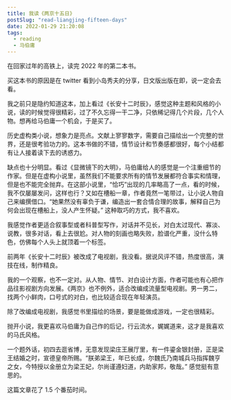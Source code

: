 ```yaml
---
title: 我读《两京十五日》
postSlug: "read-liangjing-fifteen-days"
date: 2022-01-29 21:20:08
tags:
  - reading
  - 马伯庸
---
```


在回家过年的高铁上，读完 2022 年的第二本书。

买这本书的原因是在 twitter 看到小岛秀夫的分享，日文版出版在即，说一定会去看。

我之前只是隐约知道这本，加上看过《长安十二时辰》，感觉这种主题和风格的小说，读的时候觉得很精彩，过了不久忘得一干二净，只依稀记得几个片段，几个人物。想再给马伯庸一个机会，于是买了。

历史虚构类小说，想象力是亮点。文献上寥寥数字，需要自己描绘出一个完整的世界，还是很考验功力的。这本书做的不错，情节设计和节奏感都很好，每个小结都有让人接着读下去的诱惑力。

缺点也十分明显。看过《显微镜下的大明》，马伯庸给人的感觉是一个注重细节的作家。但是在虚构小说里，虽然我们不能要求所有的情节发展都符合事实和情理，但是也不能完全抛弃。在这部小说里，“恰巧”出现的几率略高了一点，看的时候，我不仅屡屡发问，这样也行？又如在槽船一章，作者竟然一笔带过，让小说人物自己来编撰借口。“她果然没有辜负于谦，编造出一套合情合理的故事，解释自己为何会出现在槽船上，没人产生怀疑。” 这种取巧的方式，我不喜欢。

我感觉作者更适合叙事型或者科普型写作，对话并不见长，对白太过现代、寡淡、说教，很多对话，看上去很尬。对人物的刻画也略失败，脸谱化严重，没什么特色，仿佛每个人头上就顶着一个标签。

前两年《长安十二时辰》被改成了电视剧，我没看。据说风评不错，热度很高，演技在线，制作精良。

我的一个观察，也不一定对。从人物、情节、对白设计方面，作者可能也有心把作品往影视剧方向发展。《两京》也不例外，适合改编成流量型电视剧。男一男二，找两个小鲜肉，口号式的对白，也比较适合现在年轻演员。

除了改编成电视剧，我感觉书里描绘的场景，要是能做成游戏，一定也很精彩。

抛开小说，我更喜欢马伯庸为自己作的后记，行云流水，娓娓道来，这才是我喜欢的马氏风格。

一个题外话，初四去逛省博，无意发现梁庄王展厅里，有一件鎏金银封册，正是梁王结婚之时，宣德皇帝所赐。“朕弟梁王，年已长成，尔魏氏乃南城兵马指挥魏亨之女，今特授以金册立为梁王妃，尔尚谨遵妇道，内助家邦，敬哉。” 感觉挺有意思的。

这篇文章花了 1.5 个番茄时间。
